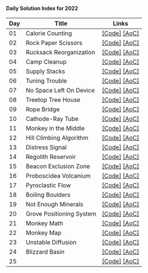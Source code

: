 #### Daily Solution Index for 2022

| Day  | Title                    | Links                                                                                                                                                                                                                                              |
|------|--------------------------|----------------------------------------------------------------------------------------------------------------------------------------------------------------------------------------------------------------------------------------------------|
|  01  | Calorie Counting         | [\[Code\]](https://github.com/nbulteau/adventofcode/blob/main/src/main/kotlin/me/nicolas/adventofcode/year2022/Day01.kt) [\[AoC\]](http://adventofcode.com/2022/day/1)  |
|  02  | Rock Paper Scissors      | [\[Code\]](https://github.com/nbulteau/adventofcode/blob/main/src/main/kotlin/me/nicolas/adventofcode/year2022/Day02.kt) [\[AoC\]](http://adventofcode.com/2022/day/2)  |
|  03  | Rucksack Reorganization  | [\[Code\]](https://github.com/nbulteau/adventofcode/blob/main/src/main/kotlin/me/nicolas/adventofcode/year2022/Day03.kt) [\[AoC\]](http://adventofcode.com/2022/day/3)  |
|  04  | Camp Cleanup             | [\[Code\]](https://github.com/nbulteau/adventofcode/blob/main/src/main/kotlin/me/nicolas/adventofcode/year2022/Day04.kt) [\[AoC\]](http://adventofcode.com/2022/day/4)  |
|  05  | Supply Stacks            | [\[Code\]](https://github.com/nbulteau/adventofcode/blob/main/src/main/kotlin/me/nicolas/adventofcode/year2022/Day05.kt) [\[AoC\]](http://adventofcode.com/2022/day/5)  |
|  06  | Tuning Trouble           | [\[Code\]](https://github.com/nbulteau/adventofcode/blob/main/src/main/kotlin/me/nicolas/adventofcode/year2022/Day06.kt) [\[AoC\]](http://adventofcode.com/2022/day/6)  |
|  07  | No Space Left On Device  | [\[Code\]](https://github.com/nbulteau/adventofcode/blob/main/src/main/kotlin/me/nicolas/adventofcode/year2022/Day07.kt) [\[AoC\]](http://adventofcode.com/2022/day/7)  |
|  08  | Treetop Tree House       | [\[Code\]](https://github.com/nbulteau/adventofcode/blob/main/src/main/kotlin/me/nicolas/adventofcode/year2022/Day08.kt) [\[AoC\]](http://adventofcode.com/2022/day/8)  |
|  09  | Rope Bridge              | [\[Code\]](https://github.com/nbulteau/adventofcode/blob/main/src/main/kotlin/me/nicolas/adventofcode/year2022/Day09.kt) [\[AoC\]](http://adventofcode.com/2022/day/9)  |
|  10  | Cathode-Ray Tube         | [\[Code\]](https://github.com/nbulteau/adventofcode/blob/main/src/main/kotlin/me/nicolas/adventofcode/year2022/Day10.kt) [\[AoC\]](http://adventofcode.com/2022/day/10) |
|  11  | Monkey in the Middle     | [\[Code\]](https://github.com/nbulteau/adventofcode/blob/main/src/main/kotlin/me/nicolas/adventofcode/year2022/Day11.kt) [\[AoC\]](http://adventofcode.com/2022/day/11) |
|  12  | Hill Climbing Algorithm  | [\[Code\]](https://github.com/nbulteau/adventofcode/blob/main/src/main/kotlin/me/nicolas/adventofcode/year2022/Day12.kt) [\[AoC\]](http://adventofcode.com/2022/day/12) |
|  13  | Distress Signal          | [\[Code\]](https://github.com/nbulteau/adventofcode/blob/main/src/main/kotlin/me/nicolas/adventofcode/year2022/Day13.kt) [\[AoC\]](http://adventofcode.com/2022/day/13) |
|  14  | Regolith Reservoir       | [\[Code\]](https://github.com/nbulteau/adventofcode/blob/main/src/main/kotlin/me/nicolas/adventofcode/year2022/Day14.kt) [\[AoC\]](http://adventofcode.com/2022/day/14) |
|  15  | Beacon Exclusion Zone    | [\[Code\]](https://github.com/nbulteau/adventofcode/blob/main/src/main/kotlin/me/nicolas/adventofcode/year2022/Day15.kt) [\[AoC\]](http://adventofcode.com/2022/day/15) |
|  16  | Proboscidea Volcanium    | [\[Code\]](https://github.com/nbulteau/adventofcode/blob/main/src/main/kotlin/me/nicolas/adventofcode/year2022/Day16.kt) [\[AoC\]](http://adventofcode.com/2022/day/16) |
|  17  | Pyroclastic Flow         | [\[Code\]](https://github.com/nbulteau/adventofcode/blob/main/src/main/kotlin/me/nicolas/adventofcode/year2022/Day17.kt) [\[AoC\]](http://adventofcode.com/2022/day/17) |
|  18  | Boiling Boulders         | [\[Code\]](https://github.com/nbulteau/adventofcode/blob/main/src/main/kotlin/me/nicolas/adventofcode/year2022/Day18.kt) [\[AoC\]](http://adventofcode.com/2022/day/18) |
|  19  | Not Enough Minerals      | [\[Code\]](https://github.com/nbulteau/adventofcode/blob/main/src/main/kotlin/me/nicolas/adventofcode/year2022/Day19.kt) [\[AoC\]](http://adventofcode.com/2022/day/19) |
|  20  | Grove Positioning System | [\[Code\]](https://github.com/nbulteau/adventofcode/blob/main/src/main/kotlin/me/nicolas/adventofcode/year2022/Day20.kt) [\[AoC\]](http://adventofcode.com/2022/day/20) |
|  21  | Monkey Math              | [\[Code\]](https://github.com/nbulteau/adventofcode/blob/main/src/main/kotlin/me/nicolas/adventofcode/year2022/Day21.kt) [\[AoC\]](http://adventofcode.com/2022/day/21) |
|  22  | Monkey Map               | [\[Code\]](https://github.com/nbulteau/adventofcode/blob/main/src/main/kotlin/me/nicolas/adventofcode/year2022/Day22.kt) [\[AoC\]](http://adventofcode.com/2022/day/22) |
|  23  | Unstable Diffusion       | [\[Code\]](https://github.com/nbulteau/adventofcode/blob/main/src/main/kotlin/me/nicolas/adventofcode/year2022/Day23.kt) [\[AoC\]](http://adventofcode.com/2022/day/23) |
|  24  | Blizzard Basin           | [\[Code\]](https://github.com/nbulteau/adventofcode/blob/main/src/main/kotlin/me/nicolas/adventofcode/year2022/Day24.kt) [\[AoC\]](http://adventofcode.com/2022/day/24) |
|  25  |                          | [\[Code\]](https://github.com/nbulteau/adventofcode/blob/main/src/main/kotlin/me/nicolas/adventofcode/year2022/Day25.kt) [\[AoC\]](http://adventofcode.com/2022/day/25) |
                                                        

